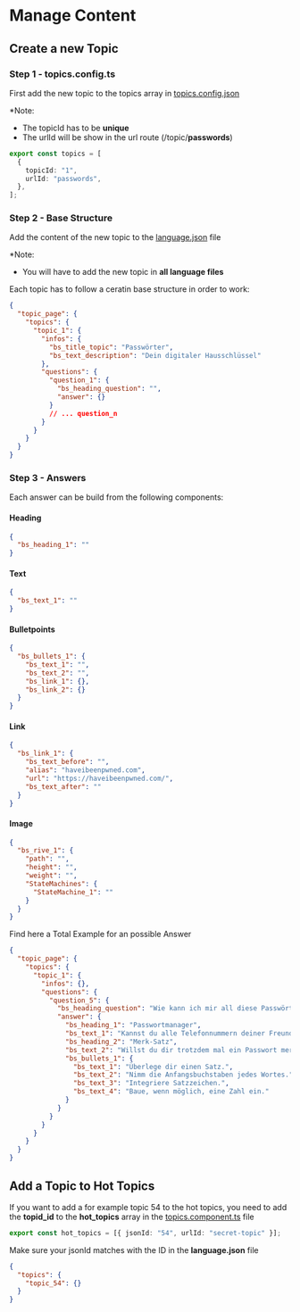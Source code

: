 # Manage Content

## Create a new Topic

### Step 1 - topics.config.ts

First add the new topic to the topics array in [topics.config.json](../src/app/topics.config.ts)

\*Note:

- The topicId has to be **unique**
- The urlId will be show in the url route (/topic/**passwords**)

```ts
export const topics = [
  {
    topicId: "1",
    urlId: "passwords",
  },
];
```

### Step 2 - Base Structure

Add the content of the new topic to the [language.json](../public/i18n/de.json) file

\*Note:

- You will have to add the new topic in **all language files**

Each topic has to follow a ceratin base structure in order to work:

```json
{
  "topic_page": {
    "topics": {
      "topic_1": {
        "infos": {
          "bs_title_topic": "Passwörter",
          "bs_text_description": "Dein digitaler Hausschlüssel"
        },
        "questions": {
          "question_1": {
            "bs_heading_question": "",
            "answer": {}
          }
          // ... question_n
        }
      }
    }
  }
}
```

### Step 3 - Answers

Each answer can be build from the following components:

#### Heading

```json
{
  "bs_heading_1": ""
}
```

#### Text

```json
{
  "bs_text_1": ""
}
```

#### Bulletpoints

```json
{
  "bs_bullets_1": {
    "bs_text_1": "",
    "bs_text_2": "",
    "bs_link_1": {},
    "bs_link_2": {}
  }
}
```

#### Link

```json
{
  "bs_link_1": {
    "bs_text_before": "",
    "alias": "haveibeenpwned.com",
    "url": "https://haveibeenpwned.com/",
    "bs_text_after": ""
  }
}
```

#### Image

```json
{
  "bs_rive_1": {
    "path": "",
    "height": "",
    "weight": "",
    "StateMachines": {
      "StateMachine_1": ""
    }
  }
}
```

Find here a Total Example for an possible Answer

```json
{
  "topic_page": {
    "topics": {
      "topic_1": {
        "infos": {},
        "questions": {
          "question_5": {
            "bs_heading_question": "Wie kann ich mir all diese Passwörter merken?",
            "answer": {
              "bs_heading_1": "Passwortmanager",
              "bs_text_1": "Kannst du alle Telefonnummern deiner Freunde auswendig? Wahrscheinlich nicht und musst du auch nicht! Dasselbe gilt für Passwörter: Die besten sind die, die nur dein Passwortmanager kennt.",
              "bs_heading_2": "Merk-Satz",
              "bs_text_2": "Willst du dir trotzdem mal ein Passwort merken, nutze diese Technik:",
              "bs_bullets_1": {
                "bs_text_1": "Überlege dir einen Satz.",
                "bs_text_2": "Nimm die Anfangsbuchstaben jedes Wortes.",
                "bs_text_3": "Integriere Satzzeichen.",
                "bs_text_4": "Baue, wenn möglich, eine Zahl ein."
              }
            }
          }
        }
      }
    }
  }
}
```

## Add a Topic to Hot Topics

If you want to add a for example topic 54 to the hot topics, you need to add the **topid_id** to the **hot_topics** array in the [topics.component.ts](../src/app/topics.config.ts) file

```ts
export const hot_topics = [{ jsonId: "54", urlId: "secret-topic" }];
```

Make sure your jsonId matches with the ID in the **language.json** file

```json
{
  "topics": {
    "topic_54": {}
  }
}
```
